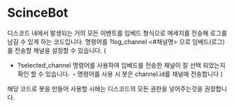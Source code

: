 # ScinceBot

디스코드 내에서 발생되는 거의 모든 이벤트를 임베드 형식으로 메세지를 전송해 로그를 남길 수 있게 하는 코드입니다.
명령어를 ?log_channel <#채널명> 으로 임베드(로그)를 전송할 채널을 설정할 수 있습니다.
(
- ?selected_channel 명령어를 사용하여 임베드를 전송한 채널이 잘 선택 되었는지 확인 할 수 있습니다.
   ・명령어를 사용 시 봇은 channel.id를 채널에 전송합니다
)

해당 코드로 봇을 만들어 사용할 시에는 디스코드의 모든 권한을 넣어주는것을 권장합니다.
